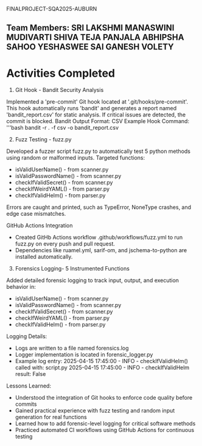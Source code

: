 FINALPROJECT-SQA2025-AUBURN

Team Members:
SRI LAKSHMI MANASWINI MUDIVARTI
SHIVA TEJA PANJALA
ABHIPSHA SAHOO
YESHASWEE SAI GANESH VOLETY
---

# Activities Completed

1. Git Hook - Bandit Security Analysis

Implemented a 'pre-commit' Git hook located at '.git/hooks/pre-commit'.
This hook automatically runs 'bandit' and generates a report named 'bandit_report.csv' for static analysis.
If critical issues are detected, the commit is blocked.
Bandit Output Format: CSV
Example Hook Command:
  '''bash
  bandit -r . -f csv -o bandit_report.csv

2. Fuzz Testing -  fuzz.py

Developed a fuzzer script fuzz.py to automatically test 5 python methods using random or malformed inputs.
Targeted functions:
- isValidUserName() - from scanner.py
- isValidPasswordName() - from scanner.py
- checkIfValidSecret() - from scanner.py
- checkIfWeirdYAML() - from parser.py
- checkIfValidHelm() - from parser.py

Errors are caught and printed, such as TypeError, NoneType crashes, and edge case mismatches.

GitHub Actions Integration

- Created GitHb Actions workflow .github/workflows/fuzz.yml to run fuzz.py on every push and pull request.
- Dependencies like ruamel.yml, sarif-om, and jschema-to-python are installed automatically.

3. Forensics Logging- 5 Instrumented Functions

Added detailed forensic logging to track input, output, and execution behavior in:
- isValidUserName() - from scanner.py
- isValidPasswordName() - from scanner.py
- checkIfValidSecret() - from scanner.py
- checkIfWeirdYAML() - from parser.py
- checkIfValidHelm() - from parser.py

Logging Details:
- Logs are written to a file named forensics.log
- Logger implementation is located in forensic_logger.py
- Example log entry:
  2025-04-15 17:45:00 - INFO - checkIfValidHelm() called with: script.py
  2025-04-15 17:45:00 - INFO - checkIfValidHelm result: False

Lessons Learned:

- Understood the integration of Git hooks to enforce code quality before commits
- Gained practical experience with fuzz testing and random input generation for real functions
- Learned how to add forensic-level logging for critical software methods
- Practiced automated CI workflows using GitHub Actions for continuous testing
